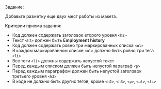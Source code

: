 Задание:

Добавьте разметку еще двух мест работы из макета.

Критерии приема задания:

- Код должен содержать заголовок второго уровня `<h2>`
- Текст `<h2>` должен быть **Employment history**
- Код должен содержать ровно три маркированных списка `<ul>`
- В каждом маркированном списке `<ul>` должно быть ровно три тега `<li>`
- Все теги `<li>` должны содержать непустой текст
- Перед каждым списком должен быть непустой параграф `<p>`
- Перед каждым параграфом должен быть непустой заголовок третьего уровня `<h3>`
- В коде не должно быть других тегов, кроме `<h2>`, `<h3>`, `<p>`, `<ul>`, `<li>`